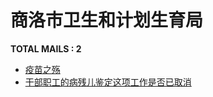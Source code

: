 # 商洛市卫生和计划生育局
__TOTAL MAILS : 2__
- [疫苗之殇](../../categories/mails/3837.md)
- [干部职工的病残儿鉴定这项工作是否已取消](../../categories/mails/2729.md)